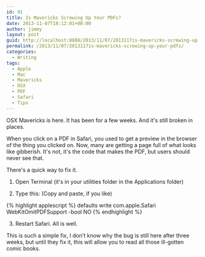 ```yaml
---
id: 91
title: Is Mavericks Screwing Up Your PDFs?
date: 2013-11-07T18:12:01+00:00
author: jimmy
layout: post
guid: http://localhost:8888/2013/11/07/2013117is-mavericks-screwing-up-your-pdfs/
permalink: /2013/11/07/2013117is-mavericks-screwing-up-your-pdfs/
categories:
  - Writing
tags:
  - Apple
  - Mac
  - Mavericks
  - OSX
  - PDF
  - Safari
  - Tips
---
```

OSX Mavericks is here.  It has been for a few weeks.  And it's still broken in places.

 

When you click on a PDF in Safari, you used to get a preview in the browser of the thing you clicked on.  Now, many are getting a page full of what looks like gibberish.  It's not, it's the code that makes the PDF, but users should never see that.


There's a quick way to fix it. 

1. Open Terminal (it's in your utilities folder in the Applications folder) 

2. Type this: (Copy and paste, if you like) 

{% highlight applescript %}
defaults write com.apple.Safari WebKitOmitPDFSupport -bool NO
{% endhighlight %}

3. Restart Safari.  All is well. 

This is such a simple fix, I don't know why the bug is still here after three weeks, but until they fix it, this will allow you to read all those ill-gotten comic books. 

 